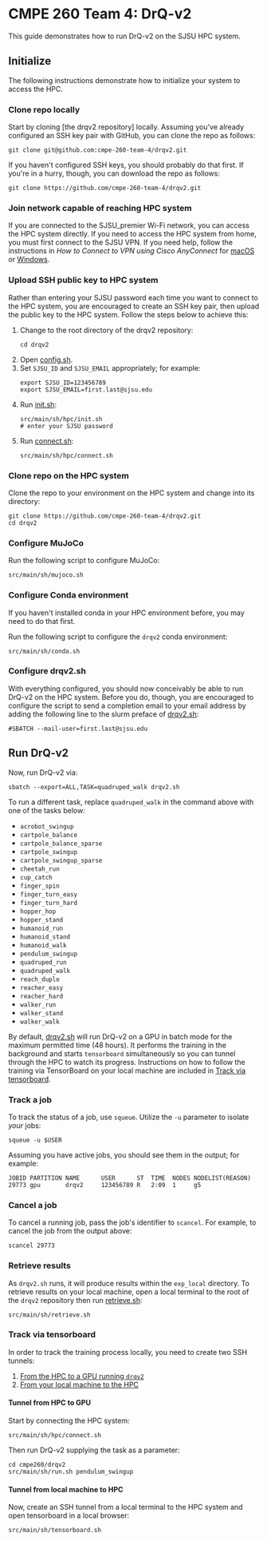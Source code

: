 # CMPE 260 Team 4: DrQ-v2

This guide demonstrates how to run DrQ-v2 on the SJSU HPC system.

## Initialize

The following instructions demonstrate how to initialize your system to access the HPC.

### Clone repo locally

Start by cloning [the drqv2 repository] locally. Assuming you've already configured an SSH key pair with GitHub, you can clone the repo as follows:

```shell
git clone git@github.com:cmpe-260-team-4/drqv2.git
```

If you haven't configured SSH keys, you should probably do that first. If you're in a hurry, though, you can download the repo as follows:

```shell
git clone https://github.com/cmpe-260-team-4/drqv2.git
```

### Join network capable of reaching HPC system

If you are connected to the SJSU_premier Wi-Fi network, you can access the HPC system directly. If you need to access the HPC system from home, you must first connect to the SJSU VPN. If you need help, follow the instructions in *How to Connect to VPN using Cisco AnyConnect* for [macOS](https://www.sjsu.edu/it/docs/connectivity/How%20to%20Connect%20to%20VPN%20Using%20Cisco%20AnyConnect-For%20Macs-Students.pdf) or [Windows](https://www.sjsu.edu/it/docs/connectivity/How%20to%20Connect%20to%20VPN%20Using%20Cisco%20AnyConnect-For%20Windows-Students.pdf).

### Upload SSH public key to HPC system

Rather than entering your SJSU password each time you want to connect to the HPC system, you are encouraged to create an SSH key pair, then upload the public key to the HPC system. Follow the steps below to achieve this:

1. Change to the root directory of the drqv2 repository:
   ```shell
   cd drqv2
   ```
2. Open [config.sh](src/main/sh/hpc/config.sh).
3. Set `SJSU_ID` and `SJSU_EMAIL` appropriately; for example:
    ```shell
    export SJSU_ID=123456789
    export SJSU_EMAIL=first.last@sjsu.edu
    ```
4. Run [init.sh](src/main/sh/hpc/init.sh):
    ```shell
    src/main/sh/hpc/init.sh
    # enter your SJSU password
    ```
5. Run [connect.sh](src/main/sh/hpc/connect.sh):
    ```shell
    src/main/sh/hpc/connect.sh
    ```

### Clone repo on the HPC system

Clone the repo to your environment on the HPC system and change into its directory:

```shell
git clone https://github.com/cmpe-260-team-4/drqv2.git
cd drqv2
```

### Configure MuJoCo

Run the following script to configure MuJoCo:

```shell
src/main/sh/mujoco.sh
```

### Configure Conda environment

If you haven't installed conda in your HPC environment before, you may need to do that first.

Run the following script to configure the `drqv2` conda environment:

```shell
src/main/sh/conda.sh
```

### Configure drqv2.sh

With everything configured, you should now conceivably be able to run DrQ-v2 on the HPC system. Before you do, though, you are encouraged to configure the script to send a completion email to your email address by adding the following line to the slurm preface of [drqv2.sh](src/main/sh/drqv2.sh):

```shell
#SBATCH --mail-user=first.last@sjsu.edu
``` 

## Run DrQ-v2

Now, run DrQ-v2 via:

```shell
sbatch --export=ALL,TASK=quadruped_walk drqv2.sh
```

To run a different task, replace `quadruped_walk` in the command above with one of the tasks below:

* `acrobot_swingup`
* `cartpole_balance`
* `cartpole_balance_sparse`
* `cartpole_swingup`
* `cartpole_swingup_sparse`
* `cheetah_run`
* `cup_catch`
* `finger_spin`
* `finger_turn_easy`
* `finger_turn_hard`
* `hopper_hop`
* `hopper_stand`
* `humanoid_run`
* `humanoid_stand`
* `humanoid_walk`
* `pendulum_swingup`
* `quadruped_run`
* `quadruped_walk`
* `reach_duplo`
* `reacher_easy`
* `reacher_hard`
* `walker_run`
* `walker_stand`
* `walker_walk`

By default, [drqv2.sh](src/main/sh/drqv2.sh) will run DrQ-v2 on a GPU in batch mode for the maximum permitted time (48 hours). It performs the training in the background and starts `tensorboard` simultaneously so you can tunnel through the HPC to watch its progress. Instructions on how to follow the training via TensorBoard on your local machine are included in [Track via tensorboard](#track-via-tensorboard).

### Track a job

To track the status of a job, use `squeue`. Utilize the `-u` parameter to isolate *your* jobs:

```shell
squeue -u $USER
```

Assuming you have active jobs, you should see them in the output; for example:

```shell
JOBID PARTITION NAME      USER      ST  TIME  NODES NODELIST(REASON)
29773 gpu       drqv2     123456789 R   2:09  1     g5
```

### Cancel a job

To cancel a running job, pass the job's identifier to `scancel`. For example, to cancel the job from the output above:

```shell
scancel 29773
```

### Retrieve results

As `drqv2.sh` runs, it will produce results within the `exp_local` directory. To retrieve results on your local machine, open a local terminal to the root of the `drqv2` repository then run [retrieve.sh](src/main/sh/retrieve.sh):

```shell
src/main/sh/retrieve.sh
```

### Track via tensorboard

In order to track the training process locally, you need to create two SSH tunnels:

1. [From the HPC to a GPU running `drqv2`](#tunnel-from-hpc-to-gpu)
2. [From your local machine to the HPC](#tunnel-from-local-machine-to-hpc)

#### Tunnel from HPC to GPU

Start by connecting the HPC system:

```shell
src/main/sh/hpc/connect.sh
```

Then run DrQ-v2 supplying the task as a parameter:

```shell
cd cmpe260/drqv2
src/main/sh/run.sh pendulum_swingup
```

#### Tunnel from local machine to HPC

Now, create an SSH tunnel from a local terminal to the HPC system and open tensorboard in a local browser:

```shell
src/main/sh/tensorboard.sh
```

